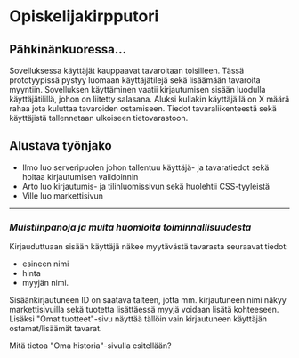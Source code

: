 # Opiskelijakirpputori
## Pähkinänkuoressa... 
Sovelluksessa käyttäjät kauppaavat tavaroitaan toisilleen. Tässä prototyypissä pystyy luomaan käyttäjätilejä sekä lisäämään tavaroita myyntiin. Sovelluksen käyttäminen vaatii kirjautumisen sisään luodulla käyttäjätilillä, johon on liitetty salasana. Aluksi kullakin käyttäjällä on X määrä rahaa jota kuluttaa tavaroiden ostamiseen. Tiedot tavaraliikenteestä sekä käyttäjistä tallennetaan ulkoiseen tietovarastoon. 
## Alustava työnjako
- Ilmo luo serveripuolen johon tallentuu käyttäjä- ja tavaratiedot sekä hoitaa kirjautumisen validoinnin
- Arto luo kirjautumis- ja tilinluomissivun sekä huolehtii CSS-tyyleistä
- Ville luo markettisivun
---
### *Muistiinpanoja ja muita huomioita toiminnallisuudesta*
Kirjauduttuaan sisään käyttäjä näkee myytävästä tavarasta seuraavat tiedot:
- esineen nimi
- hinta
- myyjän nimi.

Sisäänkirjautuneen ID on saatava talteen, jotta mm. kirjautuneen nimi näkyy markettisivuilla sekä tuotetta lisättäessä myyjä voidaan lisätä kohteeseen. Lisäksi "Omat tuotteet"-sivu näyttää tällöin vain kirjautuneen käyttäjän ostamat/lisäämät tavarat.

Mitä tietoa "Oma historia"-sivulla esitellään?